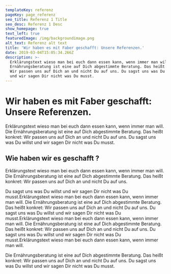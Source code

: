```yaml
---
templateKey: referenz
pageKey: page_referenz
seo_title: Referenz 1 Title
seo_desc: Referenz 1 Desc
show_homepage: true
text_left: true
featuredImage: /img/backgroundimage.png
alt_text: Referenz alt text
title: 'Wir haben es mit Faber geschafft: Unsere Referenzen.'
date: 2019-03-04T15:05:34.266Z
description: >-
  Erklärungstext wieso man bei euch dann essen kann, wenn immer man will. Die
  Ernährungsberatung ist eine auf Dich abgestimmte Beratung. Das heißt konkret:
  Wir passen uns auf Dich an und nicht Du auf uns. Du sagst uns was Du willst
  und wir sagen Dir nicht was Du musst.
---
```

# Wir haben es mit Faber geschafft: Unsere Referenzen.

Erklärungstext wieso man bei euch dann essen kann, wenn immer man will. Die Ernährungsberatung ist eine auf Dich abgestimmte Beratung. Das heißt konkret: Wir passen uns auf Dich an und nicht Du auf uns. Du sagst uns was Du willst und wir sagen Dir nicht was Du musst.

## Wie haben wir es geschafft ?

Erklärungstext wieso man bei euch dann essen kann, wenn immer man will. Die Ernährungsberatung ist eine auf Dich abgestimmte Beratung. Das heißt konkret: Wir passen uns auf Dich an und nicht Du auf uns. 

Du sagst uns was Du willst und wir sagen Dir nicht was Du musst.Erklärungstext wieso man bei euch dann essen kann, wenn immer man will. Die Ernährungsberatung ist eine auf Dich abgestimmte Beratung. Das heißt konkret: Wir passen uns auf Dich an und nicht Du auf uns. Du sagst uns was Du willst und wir sagen Dir nicht was Du musst.Erklärungstext wieso man bei euch dann essen kann, wenn immer man will. Die Ernährungsberatung ist eine auf Dich abgestimmte Beratung. Das heißt konkret: Wir passen uns auf Dich an und nicht Du auf uns. Du sagst uns was Du willst und wir sagen Dir nicht was Du musst.Erklärungstext wieso man bei euch dann essen kann, wenn immer man will. 

Die Ernährungsberatung ist eine auf Dich abgestimmte Beratung. Das heißt konkret: Wir passen uns auf Dich an und nicht Du auf uns. Du sagst uns was Du willst und wir sagen Dir nicht was Du musst.
